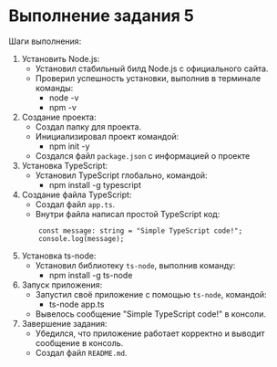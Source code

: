 # Выполнение задания 5
Шаги выполнения:
1. Установить Node.js:
    - Установил стабильный билд Node.js с официального сайта.
    - Проверил успешность установки, выполнив в терминале команды:
       - node -v
       - npm -v
1. Создание проекта:
    - Создал папку для проекта.
    - Инициализировал проект командой:
       - npm init -y
    - Создался файл `package.json` с информацией о проекте
2. Установка TypeScript:
    - Установил TypeScript глобально, командой:
       - npm install -g typescript
3. Создание файла TypeScript:
    - Создал файл `app.ts`.
    - Внутри файла написал простой TypeScript код:
    ```
        const message: string = "Simple TypeScript code!";
        console.log(message);
    ```
4. Установка ts-node:
    - Установил библиотеку `ts-node`, выполнив команду:
       - npm install -g ts-node
5. Запуск приложения:
    - Запустил своё приложение с помощью `ts-node`, командой:
        - ts-node app.ts
    - Вывелось сообщение "Simple TypeScript code!" в консоли.
6. Завершение задания:
    - Убедился, что приложение работает корректно и выводит сообщение в консоль.
    - Создал файл `README.md`.